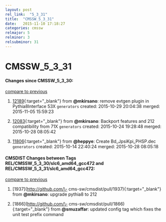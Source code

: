 ```yaml
---
layout: post
rel_link:  "5_3_31"
title:  "CMSSW_5_3_31"
date:   2015-11-10 17:18:27
categories: cmssw
relmajor: 5
relminor: 3
relsubminor: 31
---
```


# CMSSW_5_3_31
#### Changes since CMSSW_5_3_30:

[compare to previous](https://github.com/cms-sw/cmssw/compare/CMSSW_5_3_30...CMSSW_5_3_31)



1. [12189](http://github.com/cms-sw/cmssw/pull/12189){:target="_blank"}  from **@mkirsano**: remove evtgen plugin in Pythia8Interface 53X `generators`  created: 2015-10-29 20:04:38 merged: 2015-11-05 15:59:23

2. [12083](http://github.com/cms-sw/cmssw/pull/12083){:target="_blank"}  from **@mkirsano**: Backport features and 212 compatibility from 71X `generators`  created: 2015-10-24 19:28:48 merged: 2015-10-28 08:05:42

3. [11806](http://github.com/cms-sw/cmssw/pull/11806){:target="_blank"}  from **@heppye**: Create Bd_JpsiKpi_PHSP.dec `generators`  created: 2015-10-14 22:40:24 merged: 2015-10-28 08:05:18

#### CMSDIST Changes between Tags REL/CMSSW_5_3_30/slc6_amd64_gcc472 and REL/CMSSW_5_3_31/slc6_amd64_gcc472:

[compare to previous](https://github.com/cms-sw/cmsdist/compare/REL/CMSSW_5_3_30/slc6_amd64_gcc472...REL/CMSSW_5_3_31/slc6_amd64_gcc472)



1. [1937](http://github.com/\- cms-sw/cmsdist/pull/1937){:target="_blank"}  from **@mkirsano**: upgrade pythia8 to 212

2. [1866](http://github.com/\- cms-sw/cmsdist/pull/1866){:target="_blank"}  from **@smuzaffar**: updated config tag which fixes the unit test prefix command
